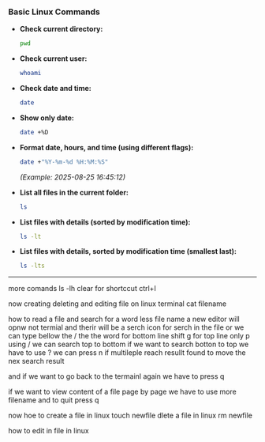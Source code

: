 

### Basic Linux Commands

* **Check current directory:**

  ```bash
  pwd
  ```

* **Check current user:**

  ```bash
  whoami
  ```

* **Check date and time:**

  ```bash
  date
  ```

* **Show only date:**

  ```bash
  date +%D
  ```

* **Format date, hours, and time (using different flags):**

  ```bash
  date +"%Y-%m-%d %H:%M:%S"
  ```

  *(Example: 2025-08-25 16:45:12)*

* **List all files in the current folder:**

  ```bash
  ls
  ```

* **List files with details (sorted by modification time):**

  ```bash
  ls -lt
  ```

* **List files with details, sorted by modification time (smallest last):**




  ```bash
  ls -lts
  ```

---
more comands
ls -lh
clear   for shortccut ctrl+l

now creating deleting and editing file on linux terminal
cat filename

how to read a file and search for a word
less file name
a new editor will opnw not termial
and therir will be a serch icon for serch in the file
or we can type bellow the / the the word 
for bottom line shift g
for top line only p
using / we can search top to bottom if we want to search botton to top we have to use ? 
we can press n if multileple reach resullt found to move the nex search result

and if we want to go back to the termainl again we have to press q

if we want to view content of a file page by page
we have to use more filename
and to quit press q

now hoe to create a file in linux
touch newfile
dlete a file in linux
rm newfile

how to edit in file in linux



